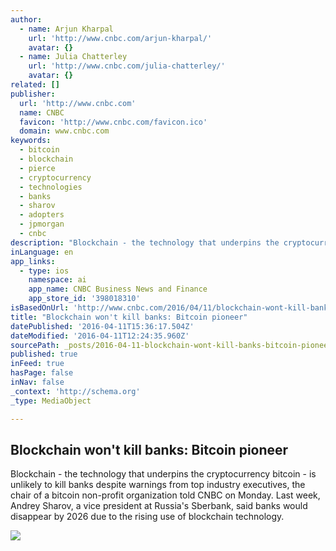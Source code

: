 ```yaml
---
author:
  - name: Arjun Kharpal
    url: 'http://www.cnbc.com/arjun-kharpal/'
    avatar: {}
  - name: Julia Chatterley
    url: 'http://www.cnbc.com/julia-chatterley/'
    avatar: {}
related: []
publisher:
  url: 'http://www.cnbc.com'
  name: CNBC
  favicon: 'http://www.cnbc.com/favicon.ico'
  domain: www.cnbc.com
keywords:
  - bitcoin
  - blockchain
  - pierce
  - cryptocurrency
  - technologies
  - banks
  - sharov
  - adopters
  - jpmorgan
  - cnbc
description: "Blockchain - the technology that underpins the cryptocurrency bitcoin - is unlikely to kill banks despite warnings from top industry executives, the chair of a bitcoin non-profit organization told CNBC on Monday. Last week, Andrey Sharov, a vice president at Russia's Sberbank, said banks would disappear by 2026 due to the rising use of blockchain technology."
inLanguage: en
app_links:
  - type: ios
    namespace: ai
    app_name: CNBC Business News and Finance
    app_store_id: '398018310'
isBasedOnUrl: 'http://www.cnbc.com/2016/04/11/blockchain-wont-kill-banks-brock-pierce.html'
title: "Blockchain won't kill banks: Bitcoin pioneer"
datePublished: '2016-04-11T15:36:17.504Z'
dateModified: '2016-04-11T12:24:35.960Z'
sourcePath: _posts/2016-04-11-blockchain-wont-kill-banks-bitcoin-pioneer.md
published: true
inFeed: true
hasPage: false
inNav: false
_context: 'http://schema.org'
_type: MediaObject

---
```

<article style=""><h1>Blockchain won't kill banks: Bitcoin pioneer</h1><p>Blockchain - the technology that underpins the cryptocurrency bitcoin - is unlikely to kill banks despite warnings from top industry executives, the chair of a bitcoin non-profit organization told CNBC on Monday. Last week, Andrey Sharov, a vice president at Russia's Sberbank, said banks would disappear by 2026 due to the rising use of blockchain technology.</p><img src="http://fm.cnbc.com/applications/cnbc.com/resources/img/editorial/2016/04/11/103536272-GettyImages-519810882.1910x1000.jpg" /></article>